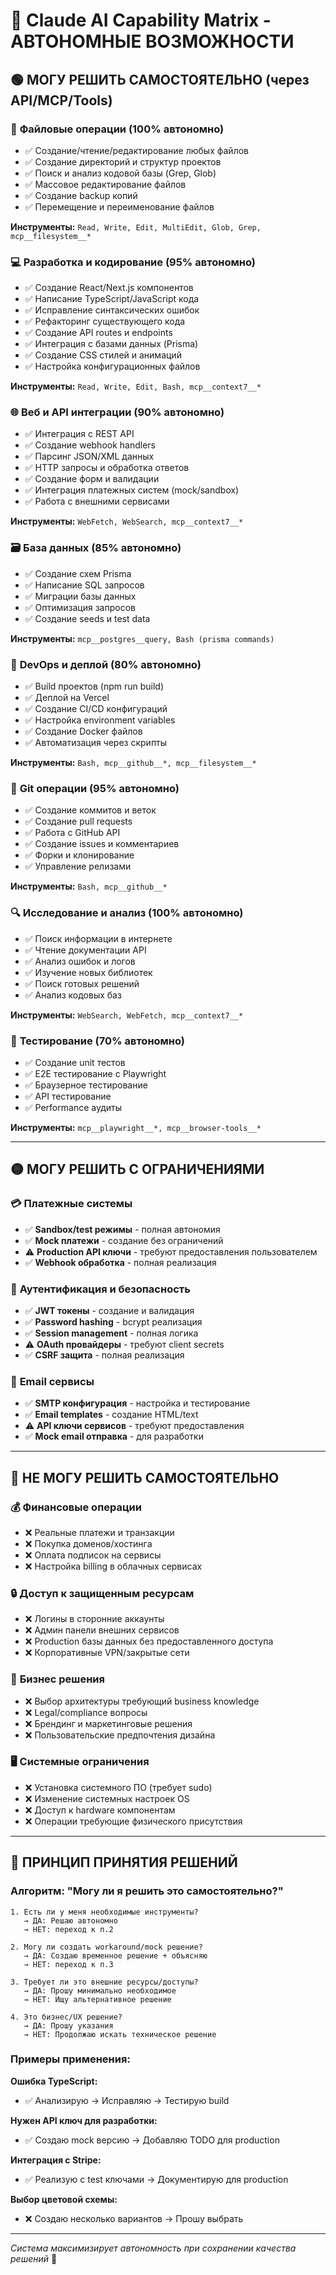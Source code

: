 # 🧠 Claude AI Capability Matrix - АВТОНОМНЫЕ ВОЗМОЖНОСТИ

## 🟢 МОГУ РЕШИТЬ САМОСТОЯТЕЛЬНО (через API/MCP/Tools)

### 📁 **Файловые операции (100% автономно)**
- ✅ Создание/чтение/редактирование любых файлов
- ✅ Создание директорий и структур проектов  
- ✅ Поиск и анализ кодовой базы (Grep, Glob)
- ✅ Массовое редактирование файлов
- ✅ Создание backup копий
- ✅ Перемещение и переименование файлов

**Инструменты:** `Read, Write, Edit, MultiEdit, Glob, Grep, mcp__filesystem__*`

### 💻 **Разработка и кодирование (95% автономно)**
- ✅ Создание React/Next.js компонентов
- ✅ Написание TypeScript/JavaScript кода
- ✅ Исправление синтаксических ошибок
- ✅ Рефакторинг существующего кода
- ✅ Создание API routes и endpoints
- ✅ Интеграция с базами данных (Prisma)
- ✅ Создание CSS стилей и анимаций
- ✅ Настройка конфигурационных файлов

**Инструменты:** `Read, Write, Edit, Bash, mcp__context7__*`

### 🌐 **Веб и API интеграции (90% автономно)**
- ✅ Интеграция с REST API
- ✅ Создание webhook handlers
- ✅ Парсинг JSON/XML данных
- ✅ HTTP запросы и обработка ответов
- ✅ Создание форм и валидации
- ✅ Интеграция платежных систем (mock/sandbox)
- ✅ Работа с внешними сервисами

**Инструменты:** `WebFetch, WebSearch, mcp__context7__*`

### 🗃️ **База данных (85% автономно)**
- ✅ Создание схем Prisma
- ✅ Написание SQL запросов
- ✅ Миграции базы данных
- ✅ Оптимизация запросов
- ✅ Создание seeds и test data

**Инструменты:** `mcp__postgres__query, Bash (prisma commands)`

### 🚀 **DevOps и деплой (80% автономно)**
- ✅ Build проектов (npm run build)
- ✅ Деплой на Vercel
- ✅ Создание CI/CD конфигураций
- ✅ Настройка environment variables
- ✅ Создание Docker файлов
- ✅ Автоматизация через скрипты

**Инструменты:** `Bash, mcp__github__*, mcp__filesystem__*`

### 📝 **Git операции (95% автономно)**
- ✅ Создание коммитов и веток
- ✅ Создание pull requests
- ✅ Работа с GitHub API
- ✅ Создание issues и комментариев  
- ✅ Форки и клонирование
- ✅ Управление релизами

**Инструменты:** `Bash, mcp__github__*`

### 🔍 **Исследование и анализ (100% автономно)**
- ✅ Поиск информации в интернете
- ✅ Чтение документации API
- ✅ Анализ ошибок и логов
- ✅ Изучение новых библиотек
- ✅ Поиск готовых решений
- ✅ Анализ кодовых баз

**Инструменты:** `WebSearch, WebFetch, mcp__context7__*`

### 🧪 **Тестирование (70% автономно)**
- ✅ Создание unit тестов
- ✅ E2E тестирование с Playwright
- ✅ Браузерное тестирование
- ✅ API тестирование
- ✅ Performance аудиты

**Инструменты:** `mcp__playwright__*, mcp__browser-tools__*`

---

## 🟡 МОГУ РЕШИТЬ С ОГРАНИЧЕНИЯМИ

### 💳 **Платежные системы**
- ✅ **Sandbox/test режимы** - полная автономия
- ✅ **Mock платежи** - создание без ограничений
- ⚠️ **Production API ключи** - требуют предоставления пользователем
- ✅ **Webhook обработка** - полная реализация

### 🔐 **Аутентификация и безопасность**
- ✅ **JWT токены** - создание и валидация
- ✅ **Password hashing** - bcrypt реализация
- ✅ **Session management** - полная логика
- ⚠️ **OAuth провайдеры** - требуют client secrets
- ✅ **CSRF защита** - полная реализация

### 📧 **Email сервисы**
- ✅ **SMTP конфигурация** - настройка и тестирование
- ✅ **Email templates** - создание HTML/text
- ⚠️ **API ключи сервисов** - требуют предоставления
- ✅ **Mock email отправка** - для разработки

---

## 🔴 НЕ МОГУ РЕШИТЬ САМОСТОЯТЕЛЬНО

### 💰 **Финансовые операции**
- ❌ Реальные платежи и транзакции
- ❌ Покупка доменов/хостинга
- ❌ Оплата подписок на сервисы
- ❌ Настройка billing в облачных сервисах

### 🔒 **Доступ к защищенным ресурсам**  
- ❌ Логины в сторонние аккаунты
- ❌ Админ панели внешних сервисов
- ❌ Production базы данных без предоставленного доступа
- ❌ Корпоративные VPN/закрытые сети

### 🏢 **Бизнес решения**
- ❌ Выбор архитектуры требующий business knowledge
- ❌ Legal/compliance вопросы
- ❌ Брендинг и маркетинговые решения
- ❌ Пользовательские предпочтения дизайна

### 🖥️ **Системные ограничения**
- ❌ Установка системного ПО (требует sudo)
- ❌ Изменение системных настроек OS
- ❌ Доступ к hardware компонентам
- ❌ Операции требующие физического присутствия

---

## 🎯 **ПРИНЦИП ПРИНЯТИЯ РЕШЕНИЙ**

### Алгоритм: "Могу ли я решить это самостоятельно?"

```
1. Есть ли у меня необходимые инструменты? 
   → ДА: Решаю автономно
   → НЕТ: переход к п.2

2. Могу ли создать workaround/mock решение?
   → ДА: Создаю временное решение + объясняю
   → НЕТ: переход к п.3

3. Требует ли это внешние ресурсы/доступы?
   → ДА: Прошу минимально необходимое
   → НЕТ: Ищу альтернативное решение

4. Это бизнес/UX решение?
   → ДА: Прошу указания
   → НЕТ: Продолжаю искать техническое решение
```

### Примеры применения:

**Ошибка TypeScript:** 
- ✅ Анализирую → Исправляю → Тестирую build

**Нужен API ключ для разработки:**
- ✅ Создаю mock версию → Добавляю TODO для production

**Интеграция с Stripe:**
- ✅ Реализую с test ключами → Документирую для production

**Выбор цветовой схемы:**
- ❌ Создаю несколько вариантов → Прошу выбрать

---

*Система максимизирует автономность при сохранении качества решений* 🚀